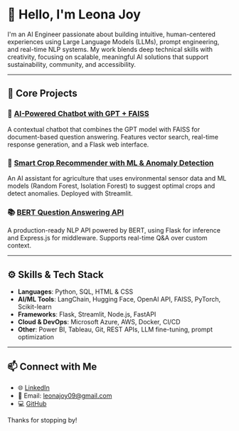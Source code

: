# 👋 Hello, I'm Leona Joy

I'm an AI Engineer passionate about building intuitive, human-centered experiences using Large Language Models (LLMs), prompt engineering, and real-time NLP systems. My work blends deep technical skills with creativity, focusing on scalable, meaningful AI solutions that support sustainability, community, and accessibility.

---

## 💼 Core Projects

### 🤖 [AI-Powered Chatbot with GPT + FAISS](https://github.com/leonajoy09/chatbot-gpt-faiss)
A contextual chatbot that combines the GPT model with FAISS for document-based question answering. Features vector search, real-time response generation, and a Flask web interface.

### 🌱 [Smart Crop Recommender with ML & Anomaly Detection](https://github.com/leonajoy09/smart-crop-recommender)
An AI assistant for agriculture that uses environmental sensor data and ML models (Random Forest, Isolation Forest) to suggest optimal crops and detect anomalies. Deployed with Streamlit.

### 📚 [BERT Question Answering API](https://github.com/leonajoy09/bert-qa-api)
A production-ready NLP API powered by BERT, using Flask for inference and Express.js for middleware. Supports real-time Q&A over custom context.

---

## ⚙️ Skills & Tech Stack

- **Languages**: Python, SQL, HTML & CSS
- **AI/ML Tools**: LangChain, Hugging Face, OpenAI API, FAISS, PyTorch, Scikit-learn  
- **Frameworks**: Flask, Streamlit, Node.js, FastAPI  
- **Cloud & DevOps**: Microsoft Azure, AWS, Docker, CI/CD  
- **Other**: Power BI, Tableau, Git, REST APIs, LLM fine-tuning, prompt optimization

---

## 📫 Connect with Me

- 🌐 [LinkedIn](https://linkedin.com/in/leona-joy-080580179/)
- 📧 Email: leonajoy09@gmail.com  
- 💻 [GitHub](https://github.com/leonajoy09)

Thanks for stopping by!
